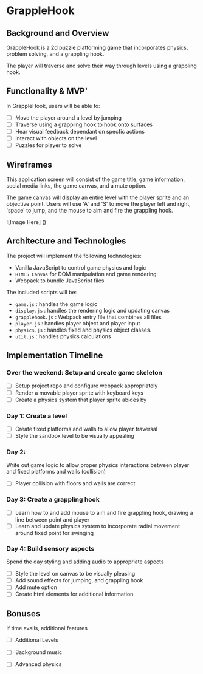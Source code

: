# GrappleHook
## Background and Overview
GrappleHook is a 2d puzzle platforming game that incorporates physics, problem solving, and a grappling hook.

The player will traverse and solve their way through levels using a grappling hook. 

## Functionality & MVP'
In GrappleHook, users will be able to: 
- [ ] Move the player around a level by jumping
- [ ] Traverse using a grappling hook to hook onto surfaces
- [ ] Hear visual feedback dependant on specfic actions
- [ ] Interact with objects on the level 
- [ ] Puzzles for player to solve

## Wireframes
This application screen will consist of the game title, game information, social media links, the game canvas, and a mute option. 

The game canvas will display an entire level with the player sprite and an objective point. Users will use 'A' and 'S' to move the player left and right, 'space' to jump, and the mouse to aim and fire the grappling hook. 

![Image Here] ()

## Architecture and Technologies
The project will implement the following technologies:
* Vanilla JavaScript to control game physics and logic
* `HTML5 Canvas` for DOM manipulation and game rendering
* Webpack to bundle JavaScript files 

The included scripts will be: 
* `game.js` : handles the game logic
* `display.js` : handles the rendering logic and updating canvas
* `grapplehook.js` : Webpack entry file that combines all files
* `player.js` : handles player object and player input 
* `physics.js` : handles fixed and physics object classes.
* `util.js` : handles physics calculations


## Implementation Timeline
### Over the weekend: Setup and create game skeleton
- [ ] Setup project repo and configure webpack appropriately
- [ ] Render a movable player sprite with keyboard keys
- [ ] Create a physics system that player sprite abides by

### Day 1: Create a level
- [ ] Create fixed platforms and walls to allow player traversal
- [ ] Style the sandbox level to be visually appealing

### Day 2: 
Write out game logic to allow proper physics interactions between player and fixed platforms and walls (collision)
- [ ] Player collision with floors and walls are correct

### Day 3: Create a grappling hook
- [ ] Learn how to and add mouse to aim and fire grappling hook, drawing a line between point and player
- [ ] Learn and update physics system to incorporate radial movement around fixed point for swinging

### Day 4: Build sensory aspects
Spend the day styling and adding audio to appropriate aspects
- [ ] Style the level on canvas to be visually pleasing
- [ ] Add sound effects for jumping, and grappling hook
- [ ] Add mute option
- [ ] Create html elements for additional information

## Bonuses
If time avails, additional features
- [ ] Additional Levels
- [ ] Background music
- [ ] Advanced physics

